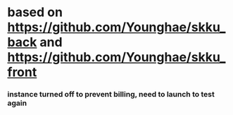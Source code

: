 # based on https://github.com/Younghae/skku_back and https://github.com/Younghae/skku_front

### instance turned off to prevent billing, need to launch to test again

